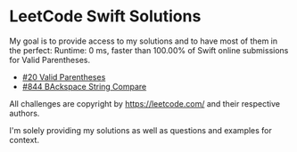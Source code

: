 # LeetCode Swift Solutions

My goal is to provide access to my solutions and to have most of them in the perfect:
Runtime: 0 ms, faster than 100.00% of Swift online submissions for Valid Parentheses.

* [#20 Valid Parentheses](https://leetcode.com/problems/valid-parentheses/)
* [#844 BAckspace String Compare](https://leetcode.com/problems/backspace-string-compare/)

All challenges are copyright by https://leetcode.com/ and their respective authors.

I'm solely providing my solutions as well as questions and examples for context.
